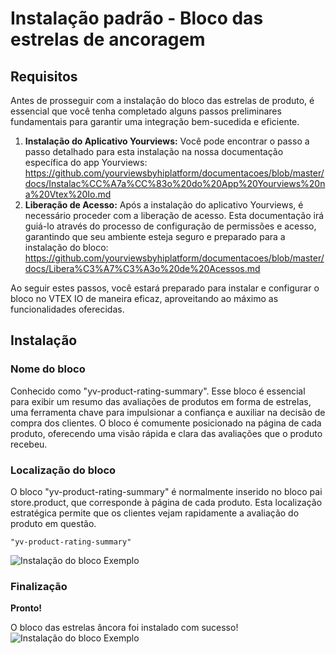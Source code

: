 # Instalação padrão - Bloco das estrelas de ancoragem
## Requisitos
Antes de prosseguir com a instalação do bloco das estrelas de produto, é essencial que você tenha completado alguns passos preliminares fundamentais para garantir uma integração bem-sucedida e eficiente.
 1. **Instalação do Aplicativo Yourviews:** Você pode encontrar o passo a passo detalhado para esta instalação na nossa documentação específica do app Yourviews: https://github.com/yourviewsbyhiplatform/documentacoes/blob/master/docs/Instalac%CC%A7a%CC%83o%20do%20App%20Yourviews%20na%20Vtex%20Io.md
 2. **Liberação de Acesso:** Após a instalação do aplicativo Yourviews, é necessário proceder com a liberação de acesso. Esta documentação irá guiá-lo através do processo de configuração de permissões e acesso, garantindo que seu ambiente esteja seguro e preparado para a instalação do bloco: https://github.com/yourviewsbyhiplatform/documentacoes/blob/master/docs/Libera%C3%A7%C3%A3o%20de%20Acessos.md
 
 Ao seguir estes passos, você estará preparado para instalar e configurar o bloco no VTEX IO de maneira eficaz, aproveitando ao máximo as funcionalidades oferecidas. 
  ## Instalação
   ### Nome do bloco
Conhecido como "yv-product-rating-summary". Esse bloco é essencial para exibir um resumo das avaliações de produtos em forma de estrelas, uma ferramenta chave para impulsionar a confiança e auxiliar na decisão de compra dos clientes. O bloco é comumente posicionado na página de cada produto, oferecendo uma visão rápida e clara das avaliações que o produto recebeu.
### Localização do bloco
O bloco "yv-product-rating-summary" é normalmente inserido no bloco pai store.product, que corresponde à página de cada produto. Esta localização estratégica permite que os clientes vejam rapidamente a avaliação do produto em questão.

    "yv-product-rating-summary"

![Instalação do bloco Exemplo](https://i.imgur.com/48VoM5p.png)
### Finalização
**Pronto!**

O bloco das estrelas âncora foi instalado com sucesso!
![Instalação do bloco Exemplo](https://i.imgur.com/Qhazjwz.png)
